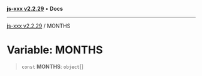 [**js-xxx v2.2.29**](../README.md) • **Docs**

***

[js-xxx v2.2.29](../README.md) / MONTHS

# Variable: MONTHS

> `const` **MONTHS**: `object`[]
